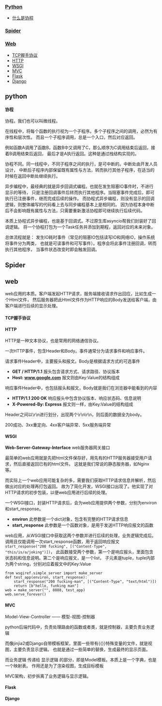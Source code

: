 ### [Python](#Python)
* [什么是协程](#协程)

### [Spider](#Spider)

### [Web](#Web)
* [TCP握手协议](#TCP握手协议)
* [HTTP](#HTTP)
* [WSGI](#WSGI)
* [MVC](#MVC)
* [Flask](#Flask)
* [Django](#Django)

## python
#### 协程
协程。我们也可以叫微线程。

在线程中，将每个函数的执行视为一个子程序。多个子程序之间的调用，必然为有序性和层次性。
而且一个子程序调用，总是一个入口，然后对应返回。

例如函数A调用了函数B，函数B中又调用了C，那么顺序为C调用结束后返回，接着B调用结束后返回，
最后才是A执行返回。这种是通过栈结构实现的。

协程不同。同一线程中，不同子程序之间的执行，是可中断的。中断处由开发人员设计，
中断后子程序内部保留既有属性与方法，转而执行其他子程序，在适当的时候在返回中断处继续执行。

异步编程中，最经典的就是异步回调式编程。也就在发生阻塞IO事件时，不进行显示的等待，
只是注册回调事件后转而执行其他程序。当阻塞事件完成后，即可执行已注册事件，继而完成后续的操作。
而协程式异步编程，则没有显示的回调逻辑，则整体编写的代码看上去与同步编程基本上是相同的。
因为协程本身中断后不会影响既有属性与方法，只需要重新激活协程即可继续执行后续代码。

本质上协程式异步编程，也是基于回调式。不过原生库asyncio帮我们封装好了回调逻辑。
将一个协程打包为一个Task任务并添加到期程，返回对应的未来对象。

总体流程就是：
发生IO耗时事件（常见的阻塞IO包括读写IO和网络IO，操作系统将事件分为两类，
也就是可读事件和可写事件）。程序会将此事件注册回调，转而执行其他程序，
当事件状态改变时即会触发回调。



## Spider

## web
web应用的本质。客户端发起HTTP请求，服务端接收请求作出回应，比如生成一个Html文件，
然后服务器把此Html文件作为HTTP响应的Body发送给客户端，由客户端进行后续的显示处理。

#### TCP握手协议

#### HTTP
HTTP是一种文本协议，也是常用的网络通信协议。

一次HTTP事件，包含Header和Body。事件通常分为请求事件和响应事件。

请求事件Header中，主要报头和报文。Body是根据请求方式的可选事件
* **GET / HTTP/1.1** 报头包含请求方式、请求路径、协议版本
* **Host: www.google.com** 报文则由Key:Value的结构组成

响应事件Header中，也包括报头和报文，Body就是我们在浏览器中能看到的内容
* **HTTP/1.1 200 OK** 响应报头中包含协议版本、响应状态码、信息说明
* **X-Powered-By: Express** 报文则一样，由Key:Value的结构组成

Header之间以\r\n进行划分，出现两个\r\n\r\n，则后面的数据全为body。

200成功、3xx重定向、4xx客户端异常、5xx服务端异常


#### WSGI
**Web-Server-Gateway-Interface** web服务器网关接口

最简单的web应用就是先把html文件保存好，用先有的HTTP服务器接受用户请求，然后直接返回已有的html文件。
这就是我们常说的静态服务器，如Nginx等。

而实际上一个web应用可能复杂的多，需要我们获取HTTP请求信息并解析，然后做出对应的处理再打包返回。
故为了简化开发，WSGI接口出现了。他实现了对HTTP请求的初步包装，以便web应用进行后续的处理。

一个WSGI接口，封装HTTP请求后，会为web应用提供两个参数，分别为environ和start_response。
* **environ** 此参数是一个dict对象，包含有完整的HTTP请求信息
* **start_response** 此参数是一个函数对象，是用于发送HTTP响应报文的函数

web应用，从WSGI接口中获取这两个参数并进行后续的处理，业务逻辑完成后。
调用且仅能调用一次start_response函数，用于返回响应报文
```start_response("200 fucking", [("Content-Type", "this/is/a/joking")])```，
此函数接受两个参数，第一个是响应报头，里面包含状态码和信息说明。第二个是响应报文，是一个list，
子元素是tuple，tuple内部为两个string，分别对应着报文中的Key:Value
```
from wsgiref.simple_server import make_server
def test_app(environ, start_response):
    start_response("200 fucking-man", [("Content-Type", "text/html")])
    return [b"hello, funking man"]
web = make_server("", 8888, test_app)
web.serve_forever()
```



#### MVC
Model-View-Controller —— 模型-视图-控制器

python后端代码中，负责处理路由的函数或者类，就是控制器，主要负责业务逻辑

而像jinjia2或Django自带模板框架，里面一些带有{{}}特殊变量的文件，就是视图，主要负责显示逻辑。
也就是通过一些简单的替换，生成最终的显示页面。

而业务逻辑 传递给 显示逻辑 的部分，即是Model模板。本质上是一个字典，也是一个映射表。
作用还是为了渲染视图，生成目标模板

MVC架构，初步拆离了业务逻辑与显示逻辑。

#### Flask




#### Django
